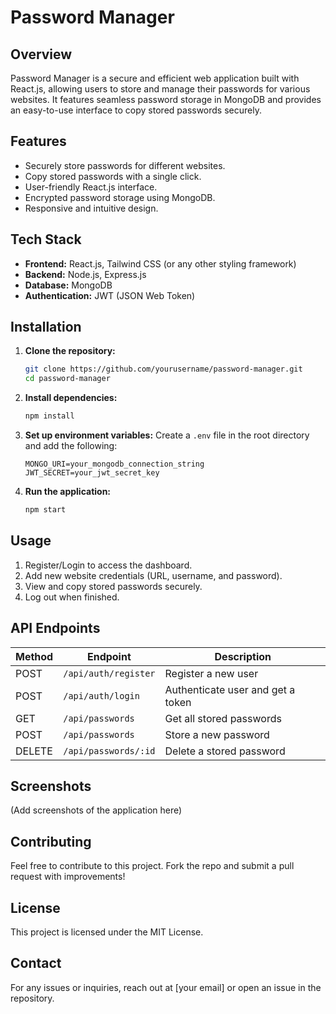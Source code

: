 # Password Manager

## Overview
Password Manager is a secure and efficient web application built with React.js, allowing users to store and manage their passwords for various websites. It features seamless password storage in MongoDB and provides an easy-to-use interface to copy stored passwords securely.

## Features
- Securely store passwords for different websites.
- Copy stored passwords with a single click.
- User-friendly React.js interface.
- Encrypted password storage using MongoDB.
- Responsive and intuitive design.

## Tech Stack
- **Frontend:** React.js, Tailwind CSS (or any other styling framework)
- **Backend:** Node.js, Express.js
- **Database:** MongoDB
- **Authentication:** JWT (JSON Web Token)

## Installation

1. **Clone the repository:**
   ```bash
   git clone https://github.com/yourusername/password-manager.git
   cd password-manager
   ```

2. **Install dependencies:**
   ```bash
   npm install
   ```

3. **Set up environment variables:**
   Create a `.env` file in the root directory and add the following:
   ```env
   MONGO_URI=your_mongodb_connection_string
   JWT_SECRET=your_jwt_secret_key
   ```

4. **Run the application:**
   ```bash
   npm start
   ```

## Usage
1. Register/Login to access the dashboard.
2. Add new website credentials (URL, username, and password).
3. View and copy stored passwords securely.
4. Log out when finished.

## API Endpoints
| Method | Endpoint | Description |
|--------|---------|-------------|
| POST | `/api/auth/register` | Register a new user |
| POST | `/api/auth/login` | Authenticate user and get a token |
| GET | `/api/passwords` | Get all stored passwords |
| POST | `/api/passwords` | Store a new password |
| DELETE | `/api/passwords/:id` | Delete a stored password |

## Screenshots
(Add screenshots of the application here)

## Contributing
Feel free to contribute to this project. Fork the repo and submit a pull request with improvements!

## License
This project is licensed under the MIT License.

## Contact
For any issues or inquiries, reach out at [your email] or open an issue in the repository.

